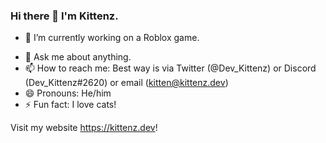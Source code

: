 ### Hi there 👋 I'm Kittenz.

- 🔭 I’m currently working on a Roblox game.
<!--- - 🌱 I’m currently learning ...
- 👯 I’m looking to collaborate on ...
- 🤔 I’m looking for help with ...-->
- 💬 Ask me about anything.
- 📫 How to reach me: Best way is via Twitter (@Dev_Kittenz) or Discord (Dev_Kittenz#2620) or email (kitten@kittenz.dev)
- 😄 Pronouns: He/him
- ⚡ Fun fact: I love cats!

Visit my website https://kittenz.dev!
